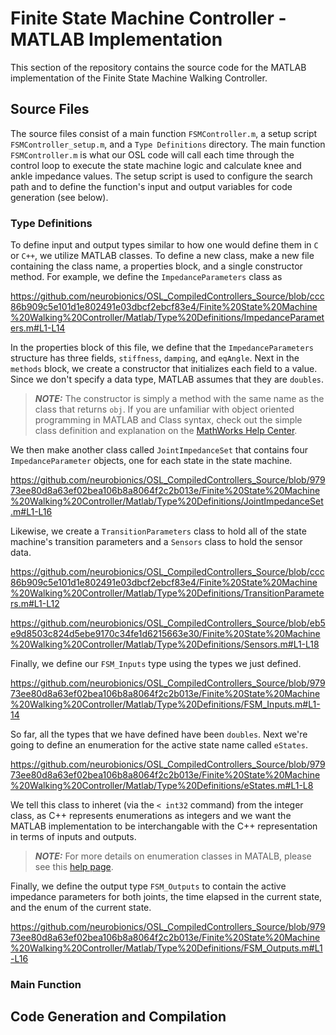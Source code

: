 # Finite State Machine Controller - MATLAB Implementation
This section of the repository contains the source code for the MATLAB implementation of the Finite State Machine Walking Controller. 

## Source Files
The source files consist of a main function `FSMController.m`, a setup script `FSMController_setup.m`, and a `Type Definitions` directory. The main function `FSMController.m` is what our OSL code will call each time through the control loop to execute the state machine logic and calculate knee and ankle impedance values. The setup script is used to configure the search path and to define the function's input and output variables for code generation (see below). 

### Type Definitions
To define input and output types similar to how one would define them in `C` or `C++`, we utilize MATLAB classes. To define a new class, make a new file containing the class name, a properties block, and a single constructor method. For example, we define the `ImpedanceParameters` class as

https://github.com/neurobionics/OSL_CompiledControllers_Source/blob/ccc86b909c5e101d1e802491e03dbcf2ebcf83e4/Finite%20State%20Machine%20Walking%20Controller/Matlab/Type%20Definitions/ImpedanceParameters.m#L1-L14

In the properties block of this file, we define that the `ImpedanceParameters` structure has three fields, `stiffness`, `damping`, and `eqAngle`. Next in the `methods` block, we create a constructor that initializes each field to a value. Since we don't specify a data type, MATLAB assumes that they are `doubles`. 

> **_NOTE:_** The constructor is simply a method with the same name as the class that returns `obj`. If you are unfamiliar with object oriented programming in MATLAB and Class syntax, check out the simple class definition and explanation on the [MathWorks Help Center](https://www.mathworks.com/help/matlab/matlab_oop/user-defined-classes.html). 

We then make another class called `JointImpedanceSet` that contains four `ImpedanceParameter` objects, one for each state in the state machine.

https://github.com/neurobionics/OSL_CompiledControllers_Source/blob/97973ee80d8a63ef02bea106b8a8064f2c2b013e/Finite%20State%20Machine%20Walking%20Controller/Matlab/Type%20Definitions/JointImpedanceSet.m#L1-L16

Likewise, we create a `TransitionParameters` class to hold all of the state machine's transition parameters and a `Sensors` class to hold the sensor data. 

https://github.com/neurobionics/OSL_CompiledControllers_Source/blob/ccc86b909c5e101d1e802491e03dbcf2ebcf83e4/Finite%20State%20Machine%20Walking%20Controller/Matlab/Type%20Definitions/TransitionParameters.m#L1-L12

https://github.com/neurobionics/OSL_CompiledControllers_Source/blob/eb5e9d8503c824d5ebe9170c34fe1d6215663e30/Finite%20State%20Machine%20Walking%20Controller/Matlab/Type%20Definitions/Sensors.m#L1-L18

Finally, we define our `FSM_Inputs` type using the types we just defined. 

https://github.com/neurobionics/OSL_CompiledControllers_Source/blob/97973ee80d8a63ef02bea106b8a8064f2c2b013e/Finite%20State%20Machine%20Walking%20Controller/Matlab/Type%20Definitions/FSM_Inputs.m#L1-14

So far, all the types that we have defined have been `doubles`. Next we're going to define an enumeration for the active state name called `eStates`. 

https://github.com/neurobionics/OSL_CompiledControllers_Source/blob/97973ee80d8a63ef02bea106b8a8064f2c2b013e/Finite%20State%20Machine%20Walking%20Controller/Matlab/Type%20Definitions/eStates.m#L1-L8

We tell this class to inheret (via the `< int32` command) from the integer class, as C++ represents enumerations as integers and we want the MATLAB implementation to be interchangable with the C++ representation in terms of inputs and outputs.

> **_NOTE:_** For more details on enumeration classes in MATALB, please see this [help page](https://www.mathworks.com/help/matlab/matlab_oop/enumerations.html).

Finally, we define the output type `FSM_Outputs` to contain the active impedance parameters for both joints, the time elapsed in the current state, and the enum of the current state.

https://github.com/neurobionics/OSL_CompiledControllers_Source/blob/97973ee80d8a63ef02bea106b8a8064f2c2b013e/Finite%20State%20Machine%20Walking%20Controller/Matlab/Type%20Definitions/FSM_Outputs.m#L1-L16

### Main Function


## Code Generation and Compilation